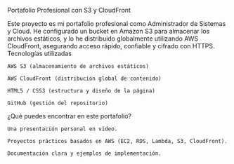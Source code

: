 Portafolio Profesional con S3 y CloudFront

Este proyecto es mi portafolio profesional como Administrador de Sistemas y Cloud.
He configurado un bucket en Amazon S3 para almacenar los archivos estáticos, y lo he distribuido globalmente utilizando AWS CloudFront, asegurando acceso rápido, confiable y cifrado con HTTPS.
Tecnologías utilizadas

    AWS S3 (almacenamiento de archivos estáticos)

    AWS CloudFront (distribución global de contenido)

    HTML5 / CSS3 (estructura y diseño de la página)

    GitHub (gestión del repositorio)

¿Qué puedes encontrar en este portafolio?

    Una presentación personal en video.

    Proyectos prácticos basados en AWS (EC2, RDS, Lambda, S3, CloudFront).

    Documentación clara y ejemplos de implementación.

